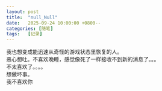 ```yaml
---
layout: post
title:  "null_Null"
date:   2025-09-24 10:00:00 +0800--
categories: [随笔]
tags:   [记录]
---
```

我也想变成能迅速从奇怪的游戏状态里恢复的人。
<br>
恶心想吐。不喜欢晚睡，感觉像死了一样接收不到新的消息了。。。<br>
不太喜欢了。。。。
<br>
想做坏事。
<br>
我不喜欢你

